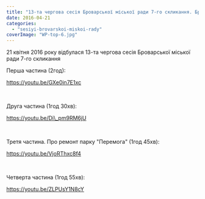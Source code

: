 ```yaml
---
title: "13-та чергова сесія Броварської міської ради 7-го скликання. Бровари. 21 квітня 2016 року"
date: 2016-04-21
categories: 
  - "sesiyi-brovarskoi-miskoi-rady"
coverImage: "WP-top-6.jpg"
---
```


21 квітня 2016 року відбулася 13-та чергова сесія Броварської міської ради 7-го скликання<!--more-->

Перша частина (2год):

https://youtu.be/GXe0in7E1xc

 

Друга частина (1год 30хв):

https://youtu.be/Di\_pm9RM6jU

 

Третя частина. Про ремонт парку "Перемога" (1год 45хв):

https://youtu.be/VjoRThxc8f4

 

Четверта частина (1год 55хв):

https://youtu.be/ZLPUsY1N8cY
